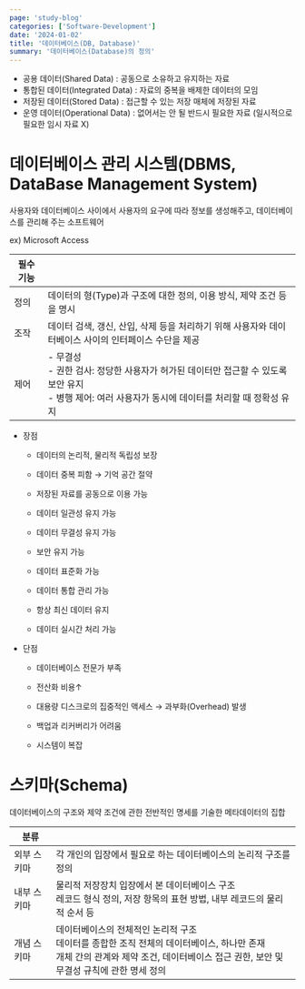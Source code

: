 ```yaml
---
page: 'study-blog'
categories: ['Software-Development']
date: '2024-01-02'
title: '데이터베이스(DB, Database)'
summary: '데이터베이스(Database)의 정의'
---
```


- 공용 데이터(Shared Data) : 공동으로 소유하고 유지하는 자료
- 통합된 데이터(Integrated Data) : 자료의 중복을 배제한 데이터의 모임
- 저장된 데이터(Stored Data) : 접근할 수 있는 저장 매체에 저장된 자료
- 운영 데이터(Operational Data) : 없어서는 안 될 반드시 필요한 자료 (일시적으로 필요한 임시 자료 X)

# 데이터베이스 관리 시스템(DBMS, DataBase Management System)

사용자와 데이터베이스 사이에서 사용자의 요구에 따라 정보를 생성해주고, 데이터베이스를 관리해 주는 소프트웨어

ex) Microsoft Access

| 필수 기능 |                                                                                                 |
| ----- | ----------------------------------------------------------------------------------------------- |
| 정의    | 데이터의 형(Type)과 구조에 대한 정의, 이용 방식, 제약 조건 등을 명시                                                     |
| 조작    | 데이터 검색, 갱신, 산입, 삭제 등을 처리하기 위해 사용자와 데이터베이스 사이의 인터페이스 수단을 제공                                      |
| 제어    | - 무결성<br/>- 권한 검사: 정당한 사용자가 허가된 데이터만 접근할 수 있도록 보안 유지<br/>- 병행 제어: 여러 사용자가 동시에 데이터를 처리할 때 정확성 유지 |

- 장점
  
  - 데이터의 논리적, 물리적 독립성 보장
  
  - 데이터 중복 피함 → 기억 공간 절약
  
  - 저장된 자료를 공동으로 이용 가능
  
  - 데이터 일관성 유지 가능
  
  - 데이터 무결성 유지 가능
  
  - 보안 유지 가능
  
  - 데이터 표준화 가능
  
  - 데이터 통합 관리 가능
  
  - 항상 최신 데이터 유지
  
  - 데이터 실시간 처리 가능

- 단점
  
  - 데이터베이스 전문가 부족
  
  - 전산화 비용↑
  
  - 대용량 디스크로의 집중적인 액세스 → 과부화(Overhead) 발생
  
  - 백업과 리커버리가 어려움
  
  - 시스템이 복잡

# 스키마(Schema)

데이터베이스의 구조와 제약 조건에 관한 전반적인 명세를 기술한 메타데이터의 집합

| 분류     |                                                                                                                 |
| ------ | --------------------------------------------------------------------------------------------------------------- |
| 외부 스키마 | 각 개인의 입장에서 필요로 하는 데이터베이스의 논리적 구조를 정의                                                                            |
| 내부 스키마 | 물리적 저장장치 입장에서 본 데이터베이스 구조<br/>레코드 형식 정의, 저장 항목의 표현 방법, 내부 레코드의 물리적 순서 등                                         |
| 개념 스키마 | 데이터베이스의 전체적인 논리적 구조<br/>데이터를 종합한 조직 전체의 데이터베이스, 하나만 존재<br/>개체 간의 관계와 제약 조건, 데이터베이스 접근 권한, 보안 및 무결성 규칙에 관한 명세 정의 |
